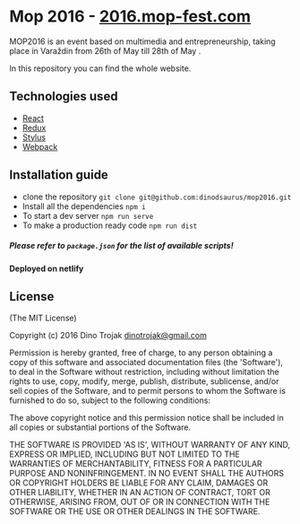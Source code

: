 # Mop 2016 - [2016.mop-fest.com](http://2016.mop-fest.com)

MOP2016 is an event based on multimedia and entrepreneurship, taking place in Varaždin from 26th of May till 28th of May  .

In this repository you can find the whole website.
## Technologies used
* [React](https://facebook.github.io/react/)
* [Redux](https://github.com/reactjs/redux)
* [Stylus](http://stylus-lang.com/)
* [Webpack](https://webpack.github.io/)

## Installation guide
* clone the repository `git clone git@github.com:dinodsaurus/mop2016.git`
* Install all the dependencies `npm i`
* To start a dev server `npm run serve`
* To make a production ready code `npm run dist`

##### Please refer to `package.json` for the list of available scripts!

#### Deployed on netlify


## License

(The MIT License)

Copyright (c) 2016 Dino Trojak dinotrojak@gmail.com

Permission is hereby granted, free of charge, to any person obtaining a copy of this software and associated documentation files (the 'Software'), to deal in the Software without restriction, including without limitation the rights to use, copy, modify, merge, publish, distribute, sublicense, and/or sell copies of the Software, and to permit persons to whom the Software is furnished to do so, subject to the following conditions:

The above copyright notice and this permission notice shall be included in all copies or substantial portions of the Software.

THE SOFTWARE IS PROVIDED 'AS IS', WITHOUT WARRANTY OF ANY KIND, EXPRESS OR IMPLIED, INCLUDING BUT NOT LIMITED TO THE WARRANTIES OF MERCHANTABILITY, FITNESS FOR A PARTICULAR PURPOSE AND NONINFRINGEMENT. IN NO EVENT SHALL THE AUTHORS OR COPYRIGHT HOLDERS BE LIABLE FOR ANY CLAIM, DAMAGES OR OTHER LIABILITY, WHETHER IN AN ACTION OF CONTRACT, TORT OR OTHERWISE, ARISING FROM, OUT OF OR IN CONNECTION WITH THE SOFTWARE OR THE USE OR OTHER DEALINGS IN THE SOFTWARE.
